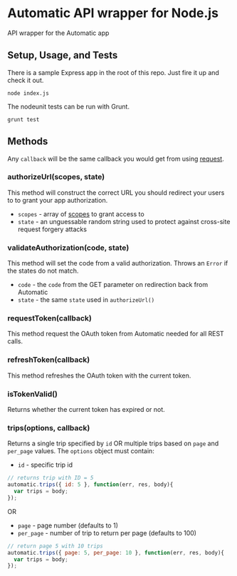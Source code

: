 # Automatic API wrapper for Node.js

API wrapper for the Automatic app

## Setup, Usage, and Tests

There is a sample Express app in the root of this repo. Just fire it up and check it out.

    node index.js

The nodeunit tests can be run with Grunt.

    grunt test

## Methods

Any `callback` will be the same callback you would get from using [request](https://github.com/mikeal/request).

### authorizeUrl(scopes, state)

This method will construct the correct URL you should redirect your users to to grant your app authorization.

* `scopes` - array of [scopes](https://www.automatic.com/developer/documentation/#scopes) to grant access to
* `state` - an unguessable random string used to protect against cross-site request forgery attacks

### validateAuthorization(code, state)

This method will set the code from a valid authorization. Throws an `Error` if the states do not match.

* `code` - the `code` from the GET parameter on redirection back from Automatic
* `state` - the same `state` used in `authorizeUrl()`

### requestToken(callback)

This method request the OAuth token from Automatic needed for all REST calls.

### refreshToken(callback)

This method refreshes the OAuth token with the current token.

### isTokenValid()

Returns whether the current token has expired or not.

### trips(options, callback)

Returns a single trip specified by `id` OR multiple trips based on `page` and `per_page` values. The `options` object must contain:

* `id` - specific trip id

```javascript
// returns trip with ID = 5
automatic.trips({ id: 5 }, function(err, res, body){
  var trips = body;
});
```

OR

* `page` - page number (defaults to 1)
* `per_page` - number of trip to return per page (defaults to 100)

```javascript
// return page 5 with 10 trips
automatic.trips({ page: 5, per_page: 10 }, function(err, res, body){
  var trips = body;
});
```
